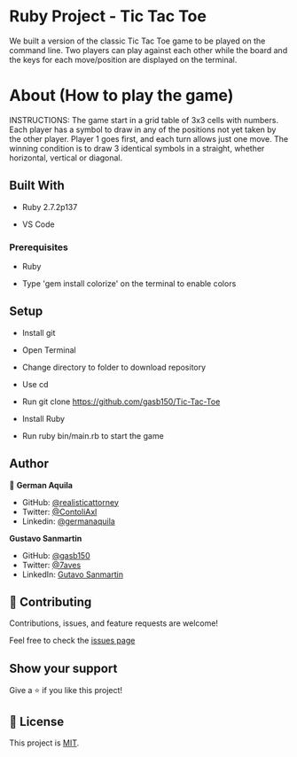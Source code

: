 # Ruby Project - Tic Tac Toe

We built a version of the classic Tic Tac Toe game to be played on the command line. Two players can play against each other while the board and the keys for each move/position are displayed on the terminal.

# About (How to play the game)

INSTRUCTIONS: The game start in a grid table of 3x3 cells with numbers. Each player has a symbol to draw in any of the positions not yet taken by the other player. Player 1 goes first, and each turn allows just one move. The winning condition is to draw 3 identical symbols in a straight, whether horizontal, vertical or diagonal.

## Built With

- Ruby 2.7.2p137 

- VS Code

### Prerequisites

- Ruby

- Type 'gem install colorize' on the terminal to enable colors

## Setup

- Install git

- Open Terminal

- Change directory to folder to download repository

- Use cd <file-path>

- Run git clone https://github.com/gasb150/Tic-Tac-Toe

- Install Ruby

- Run ruby bin/main.rb to start the game


## Author


👤 **German Aquila**

- GitHub: [@realisticattorney](https://github.com/realisticattorney)
- Twitter: [@ContoliAxl](https://www.twitter.com/contoliaxl)
- Linkedin: [@germanaquila](https://www.linkedin.com/in/german-aquila-55a9171b5/)

**Gustavo Sanmartin**

- GitHub: [@gasb150](https://github.com/gasb150)
- Twitter: [@7aves](https://twitter.com/7aves)
- LinkedIn: [Gutavo Sanmartin](https://www.linkedin.com/in/gustavo-sanmartin-b3b68261/)


## 🤝 Contributing

Contributions, issues, and feature requests are welcome!

Feel free to check the [issues page](https://github.com/gasb150/Tic-Tac-Toe)

## Show your support

Give a ⭐️ if you like this project!

## 📝 License

This project is [MIT](./LICENSE).